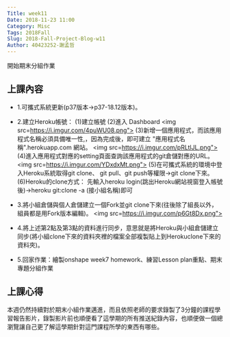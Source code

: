 ```yaml
---
Title: week11
Date: 2018-11-23 11:00
Category: Misc
Tags: 2018Fall
Slug: 2018-Fall-Project-Blog-w11
Author: 40423252-謝孟哲
---
```


開始期末分組作業

<!-- PELICAN_END_SUMMARY -->

上課內容
----
* 1.可攜式系統更新(p37版本→p37-18.12版本)。

* 2.建立Heroku帳號：
(1)建立帳號
(2)進入 Dashboard 
<img src=https://i.imgur.com/4puWU08.png">
(3)新增一個應用程式，而該應用程式名稱必須具備唯一性,，因為完成後，即可建立 "應用程式名稱".herokuapp.com 網站。
<img src=https://i.imgur.com/pRLtlJL.png">
(4)進入應用程式對應的setting頁面查詢該應用程式的git倉儲對應的URL。
<img src=https://i.imgur.com/YDxdxMt.png">
(5)在可攜式系統的環境中登入Heroku系統取得git clone、 git pull、git push等權限→git clone下來。
(6)Heroku的clone方式：
先輸入heroku login(跳出Heroku網站視窗登入帳號後)→heroku git:clone -a (接小組名稱)即可

* 3.將小組倉儲與個人倉儲建立一個Fork並git clone下來(往後除了組長以外，組員都是用Fork版本編輯)。
<img src=https://i.imgur.com/p6Gt8Dx.png">

* 4.將上述第2點及第3點的資料進行同步，意思就是將Heroku與小組倉儲建立同步(將小組clone下來的資料夾裡的檔案全部複製貼上到Herokuclone下來的資料夾)。

* 5.回家作業：繪製onshape week7 homework、練習Lesson plan重點、期末專題分組作業


上課心得
----
本週仍然持續對於期末小組作業邁進，而且依照老師的要求錄製了3分鐘的課程學習報告影片，錄製影片前也順便看了這學期的所有推送紀錄內容，也順便做一個總瀏覽讓自己更了解這學期針對這門課程所學的東西有哪些。
